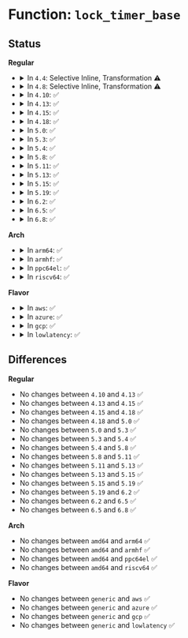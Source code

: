 # Function: <code>lock_timer_base</code>

## Status
<b>Regular</b>
<ul>
<li>
<details>
<summary>In <code>4.4</code>: Selective Inline, Transformation ⚠️</summary>

**Collision:** Unique Static

**Inline:** Selective

**Transformation:** True

**Instances:**

```
In kernel/time/timer.c (ffffffff810ec430)
Location: kernel/time/timer.c:762
Inline: True
Direct callers:
  - kernel/time/timer.c:del_timer
  - kernel/time/timer.c:try_to_del_timer_sync
  - kernel/time/timer.c:schedule_timeout
  - kernel/time/timer.c:add_timer_on
  - kernel/time/timer.c:mod_timer_pending
  - kernel/time/timer.c:mod_timer
```
**Symbols:**

```
ffffffff810ec430-ffffffff810ec49b: lock_timer_base.isra.22 (STB_LOCAL)
```
</details>
</li>
<li>
<details>
<summary>In <code>4.8</code>: Selective Inline, Transformation ⚠️</summary>

**Collision:** Unique Static

**Inline:** Selective

**Transformation:** True

**Instances:**

```
In kernel/time/timer.c (ffffffff810f3ad0)
Location: kernel/time/timer.c:940
Inline: True
Direct callers:
  - kernel/time/timer.c:schedule_timeout
  - kernel/time/timer.c:try_to_del_timer_sync
  - kernel/time/timer.c:del_timer
  - kernel/time/timer.c:add_timer_on
  - kernel/time/timer.c:mod_timer_pending
```
**Symbols:**

```
ffffffff810f3ad0-ffffffff810f3b6a: lock_timer_base.isra.24 (STB_LOCAL)
```
</details>
</li>
<li>
<details>
<summary>In <code>4.10</code>: ✅</summary>

```c
struct timer_base *lock_timer_base(struct timer_list *timer, long unsigned int *flags);
```

**Collision:** Unique Static

**Inline:** No

**Transformation:** False

**Instances:**

```
In kernel/time/timer.c (ffffffff810f9a20)
Location: kernel/time/timer.c:934
Inline: False
Direct callers:
  - kernel/time/timer.c:schedule_timeout
  - kernel/time/timer.c:schedule_timeout
  - kernel/time/timer.c:try_to_del_timer_sync
  - kernel/time/timer.c:del_timer
  - kernel/time/timer.c:add_timer_on
  - kernel/time/timer.c:mod_timer_pending
  - kernel/time/timer.c:mod_timer_pending
```
**Symbols:**

```
ffffffff810f9a20-ffffffff810f9abc: lock_timer_base (STB_LOCAL)
```
</details>
</li>
<li>
<details>
<summary>In <code>4.13</code>: ✅</summary>

```c
struct timer_base *lock_timer_base(struct timer_list *timer, long unsigned int *flags);
```

**Collision:** Unique Static

**Inline:** No

**Transformation:** False

**Instances:**

```
In kernel/time/timer.c (ffffffff810fbf50)
Location: kernel/time/timer.c:906
Inline: False
Direct callers:
  - kernel/time/timer.c:schedule_timeout
  - kernel/time/timer.c:try_to_del_timer_sync
  - kernel/time/timer.c:add_timer_on
  - kernel/time/timer.c:mod_timer_pending
  - kernel/time/timer.c:mod_timer_pending
```
**Symbols:**

```
ffffffff810fbf50-ffffffff810fbfec: lock_timer_base (STB_LOCAL)
```
</details>
</li>
<li>
<details>
<summary>In <code>4.15</code>: ✅</summary>

```c
struct timer_base *lock_timer_base(struct timer_list *timer, long unsigned int *flags);
```

**Collision:** Unique Static

**Inline:** No

**Transformation:** False

**Instances:**

```
In kernel/time/timer.c (ffffffff81106840)
Location: kernel/time/timer.c:913
Inline: False
Direct callers:
  - kernel/time/timer.c:schedule_timeout
  - kernel/time/timer.c:try_to_del_timer_sync
  - kernel/time/timer.c:add_timer_on
  - kernel/time/timer.c:timer_reduce
  - kernel/time/timer.c:timer_reduce
  - kernel/time/timer.c:mod_timer_pending
  - kernel/time/timer.c:mod_timer_pending
```
**Symbols:**

```
ffffffff81106840-ffffffff811068c2: lock_timer_base (STB_LOCAL)
```
</details>
</li>
<li>
<details>
<summary>In <code>4.18</code>: ✅</summary>

```c
struct timer_base *lock_timer_base(struct timer_list *timer, long unsigned int *flags);
```

**Collision:** Unique Static

**Inline:** No

**Transformation:** False

**Instances:**

```
In kernel/time/timer.c (ffffffff81111dc0)
Location: kernel/time/timer.c:921
Inline: False
Direct callers:
  - kernel/time/timer.c:schedule_timeout
  - kernel/time/timer.c:try_to_del_timer_sync
  - kernel/time/timer.c:add_timer_on
  - kernel/time/timer.c:timer_reduce
  - kernel/time/timer.c:timer_reduce
  - kernel/time/timer.c:mod_timer_pending
  - kernel/time/timer.c:mod_timer_pending
```
**Symbols:**

```
ffffffff81111dc0-ffffffff81111e42: lock_timer_base (STB_LOCAL)
```
</details>
</li>
<li>
<details>
<summary>In <code>5.0</code>: ✅</summary>

```c
struct timer_base *lock_timer_base(struct timer_list *timer, long unsigned int *flags);
```

**Collision:** Unique Static

**Inline:** No

**Transformation:** False

**Instances:**

```
In kernel/time/timer.c (ffffffff8111d4d0)
Location: kernel/time/timer.c:920
Inline: False
Direct callers:
  - kernel/time/timer.c:schedule_timeout
  - kernel/time/timer.c:try_to_del_timer_sync
  - kernel/time/timer.c:add_timer_on
  - kernel/time/timer.c:timer_reduce
  - kernel/time/timer.c:timer_reduce
  - kernel/time/timer.c:mod_timer_pending
  - kernel/time/timer.c:mod_timer_pending
```
**Symbols:**

```
ffffffff8111d4d0-ffffffff8111d552: lock_timer_base (STB_LOCAL)
```
</details>
</li>
<li>
<details>
<summary>In <code>5.3</code>: ✅</summary>

```c
struct timer_base *lock_timer_base(struct timer_list *timer, long unsigned int *flags);
```

**Collision:** Unique Static

**Inline:** No

**Transformation:** False

**Instances:**

```
In kernel/time/timer.c (ffffffff81128020)
Location: kernel/time/timer.c:915
Inline: False
Direct callers:
  - kernel/time/timer.c:schedule_timeout
  - kernel/time/timer.c:try_to_del_timer_sync
  - kernel/time/timer.c:add_timer_on
  - kernel/time/timer.c:timer_reduce
  - kernel/time/timer.c:timer_reduce
  - kernel/time/timer.c:mod_timer_pending
  - kernel/time/timer.c:mod_timer_pending
```
**Symbols:**

```
ffffffff81128020-ffffffff811280b1: lock_timer_base (STB_LOCAL)
```
</details>
</li>
<li>
<details>
<summary>In <code>5.4</code>: ✅</summary>

```c
struct timer_base *lock_timer_base(struct timer_list *timer, long unsigned int *flags);
```

**Collision:** Unique Static

**Inline:** No

**Transformation:** False

**Instances:**

```
In kernel/time/timer.c (ffffffff81133fc0)
Location: kernel/time/timer.c:919
Inline: False
Direct callers:
  - kernel/time/timer.c:schedule_timeout
  - kernel/time/timer.c:try_to_del_timer_sync
  - kernel/time/timer.c:add_timer_on
  - kernel/time/timer.c:timer_reduce
  - kernel/time/timer.c:timer_reduce
  - kernel/time/timer.c:mod_timer_pending
  - kernel/time/timer.c:mod_timer_pending
```
**Symbols:**

```
ffffffff81133fc0-ffffffff81134051: lock_timer_base (STB_LOCAL)
```
</details>
</li>
<li>
<details>
<summary>In <code>5.8</code>: ✅</summary>

```c
struct timer_base *lock_timer_base(struct timer_list *timer, long unsigned int *flags);
```

**Collision:** Unique Static

**Inline:** No

**Transformation:** False

**Instances:**

```
In kernel/time/timer.c (ffffffff81142e80)
Location: kernel/time/timer.c:930
Inline: False
Direct callers:
  - kernel/time/timer.c:del_timer_sync
  - kernel/time/timer.c:add_timer_on
  - kernel/time/timer.c:__mod_timer
  - kernel/time/timer.c:__mod_timer
```
**Symbols:**

```
ffffffff81142e80-ffffffff81142f11: lock_timer_base (STB_LOCAL)
```
</details>
</li>
<li>
<details>
<summary>In <code>5.11</code>: ✅</summary>

```c
struct timer_base *lock_timer_base(struct timer_list *timer, long unsigned int *flags);
```

**Collision:** Unique Static

**Inline:** No

**Transformation:** False

**Instances:**

```
In kernel/time/timer.c (ffffffff8113f4f0)
Location: kernel/time/timer.c:927
Inline: False
Direct callers:
  - kernel/time/timer.c:del_timer_sync
  - kernel/time/timer.c:add_timer_on
  - kernel/time/timer.c:__mod_timer
  - kernel/time/timer.c:__mod_timer
```
**Symbols:**

```
ffffffff8113f4f0-ffffffff8113f581: lock_timer_base (STB_LOCAL)
```
</details>
</li>
<li>
<details>
<summary>In <code>5.13</code>: ✅</summary>

```c
struct timer_base *lock_timer_base(struct timer_list *timer, long unsigned int *flags);
```

**Collision:** Unique Static

**Inline:** No

**Transformation:** False

**Instances:**

```
In kernel/time/timer.c (ffffffff811406f0)
Location: kernel/time/timer.c:929
Inline: False
Direct callers:
  - kernel/time/timer.c:del_timer_sync
  - kernel/time/timer.c:add_timer_on
  - kernel/time/timer.c:__mod_timer
  - kernel/time/timer.c:__mod_timer
```
**Symbols:**

```
ffffffff811406f0-ffffffff81140781: lock_timer_base (STB_LOCAL)
```
</details>
</li>
<li>
<details>
<summary>In <code>5.15</code>: ✅</summary>

```c
struct timer_base *lock_timer_base(struct timer_list *timer, long unsigned int *flags);
```

**Collision:** Unique Static

**Inline:** No

**Transformation:** False

**Instances:**

```
In kernel/time/timer.c (ffffffff81163b80)
Location: kernel/time/timer.c:929
Inline: False
Direct callers:
  - kernel/time/timer.c:del_timer_sync
  - kernel/time/timer.c:add_timer_on
  - kernel/time/timer.c:__mod_timer
  - kernel/time/timer.c:__mod_timer
```
**Symbols:**

```
ffffffff81163b80-ffffffff81163c46: lock_timer_base (STB_LOCAL)
```
</details>
</li>
<li>
<details>
<summary>In <code>5.19</code>: ✅</summary>

```c
struct timer_base *lock_timer_base(struct timer_list *timer, long unsigned int *flags);
```

**Collision:** Unique Static

**Inline:** No

**Transformation:** False

**Instances:**

```
In kernel/time/timer.c (ffffffff81196c80)
Location: kernel/time/timer.c:982
Inline: False
Direct callers:
  - kernel/time/timer.c:del_timer_sync
  - kernel/time/timer.c:del_timer
  - kernel/time/timer.c:add_timer_on
  - kernel/time/timer.c:__mod_timer
  - kernel/time/timer.c:__mod_timer
```
**Symbols:**

```
ffffffff81196c80-ffffffff81196d51: lock_timer_base (STB_LOCAL)
```
</details>
</li>
<li>
<details>
<summary>In <code>6.2</code>: ✅</summary>

```c
struct timer_base *lock_timer_base(struct timer_list *timer, long unsigned int *flags);
```

**Collision:** Unique Static

**Inline:** No

**Transformation:** False

**Instances:**

```
In kernel/time/timer.c (ffffffff811d4da0)
Location: kernel/time/timer.c:982
Inline: False
Direct callers:
  - kernel/time/timer.c:try_to_del_timer_sync
  - kernel/time/timer.c:timer_shutdown
  - kernel/time/timer.c:timer_delete
  - kernel/time/timer.c:add_timer_on
  - kernel/time/timer.c:__mod_timer
  - kernel/time/timer.c:__mod_timer
```
**Symbols:**

```
ffffffff811d4da0-ffffffff811d4e71: lock_timer_base (STB_LOCAL)
```
</details>
</li>
<li>
<details>
<summary>In <code>6.5</code>: ✅</summary>

```c
struct timer_base *lock_timer_base(struct timer_list *timer, long unsigned int *flags);
```

**Collision:** Unique Static

**Inline:** No

**Transformation:** False

**Instances:**

```
In kernel/time/timer.c (ffffffff811e9190)
Location: kernel/time/timer.c:982
Inline: False
Direct callers:
  - kernel/time/timer.c:try_to_del_timer_sync
  - kernel/time/timer.c:timer_shutdown
  - kernel/time/timer.c:timer_delete
  - kernel/time/timer.c:add_timer_on
  - kernel/time/timer.c:__mod_timer
  - kernel/time/timer.c:__mod_timer
```
**Symbols:**

```
ffffffff811e9190-ffffffff811e9261: lock_timer_base (STB_LOCAL)
```
</details>
</li>
<li>
<details>
<summary>In <code>6.8</code>: ✅</summary>

```c
struct timer_base *lock_timer_base(struct timer_list *timer, long unsigned int *flags);
```

**Collision:** Unique Static

**Inline:** No

**Transformation:** False

**Instances:**

```
In kernel/time/timer.c (ffffffff811fef10)
Location: kernel/time/timer.c:982
Inline: False
Direct callers:
  - kernel/time/timer.c:try_to_del_timer_sync
  - kernel/time/timer.c:timer_shutdown
  - kernel/time/timer.c:timer_delete
  - kernel/time/timer.c:add_timer_on
  - kernel/time/timer.c:__mod_timer
  - kernel/time/timer.c:__mod_timer
```
**Symbols:**

```
ffffffff811fef10-ffffffff811fefe1: lock_timer_base (STB_LOCAL)
```
</details>
</li>
</ul>
<b>Arch</b>
<ul>
<li>
<details>
<summary>In <code>arm64</code>: ✅</summary>

```c
struct timer_base *lock_timer_base(struct timer_list *timer, long unsigned int *flags);
```

**Collision:** Unique Static

**Inline:** No

**Transformation:** False

**Instances:**

```
In kernel/time/timer.c (ffff80001019ce88)
Location: kernel/time/timer.c:919
Inline: False
Direct callers:
  - kernel/time/timer.c:try_to_del_timer_sync
  - kernel/time/timer.c:add_timer_on
  - kernel/time/timer.c:timer_reduce
  - kernel/time/timer.c:timer_reduce
  - kernel/time/timer.c:mod_timer_pending
  - kernel/time/timer.c:mod_timer_pending
  - kernel/time/timer.c:__mod_timer
```
**Symbols:**

```
ffff80001019ce88-ffff80001019cf98: lock_timer_base (STB_LOCAL)
```
</details>
</li>
<li>
<details>
<summary>In <code>armhf</code>: ✅</summary>

```c
struct timer_base *lock_timer_base(struct timer_list *timer, long unsigned int *flags);
```

**Collision:** Unique Static

**Inline:** No

**Transformation:** False

**Instances:**

```
In kernel/time/timer.c (c03e62e4)
Location: kernel/time/timer.c:919
Inline: False
Direct callers:
  - kernel/time/timer.c:schedule_timeout
  - kernel/time/timer.c:try_to_del_timer_sync
  - kernel/time/timer.c:add_timer_on
  - kernel/time/timer.c:timer_reduce
  - kernel/time/timer.c:timer_reduce
  - kernel/time/timer.c:mod_timer_pending
  - kernel/time/timer.c:mod_timer_pending
```
**Symbols:**

```
c03e62e4-c03e6388: lock_timer_base (STB_LOCAL)
```
</details>
</li>
<li>
<details>
<summary>In <code>ppc64el</code>: ✅</summary>

```c
struct timer_base *lock_timer_base(struct timer_list *timer, long unsigned int *flags);
```

**Collision:** Unique Static

**Inline:** No

**Transformation:** False

**Instances:**

```
In kernel/time/timer.c (c0000000001fc5a0)
Location: kernel/time/timer.c:919
Inline: False
Direct callers:
  - kernel/time/timer.c:schedule_timeout
  - kernel/time/timer.c:try_to_del_timer_sync
  - kernel/time/timer.c:add_timer_on
  - kernel/time/timer.c:add_timer
  - kernel/time/timer.c:timer_reduce
  - kernel/time/timer.c:timer_reduce
  - kernel/time/timer.c:mod_timer_pending
  - kernel/time/timer.c:mod_timer_pending
```
**Symbols:**

```
c0000000001fc5a0-c0000000001fc688: lock_timer_base (STB_LOCAL)
```
</details>
</li>
<li>
<details>
<summary>In <code>riscv64</code>: ✅</summary>

```c
struct timer_base *lock_timer_base(struct timer_list *timer, long unsigned int *flags);
```

**Collision:** Unique Static

**Inline:** No

**Transformation:** False

**Instances:**

```
In kernel/time/timer.c (ffffffe00012b126)
Location: kernel/time/timer.c:919
Inline: False
Direct callers:
  - kernel/time/timer.c:schedule_timeout
  - kernel/time/timer.c:try_to_del_timer_sync
  - kernel/time/timer.c:add_timer_on
  - kernel/time/timer.c:timer_reduce
  - kernel/time/timer.c:timer_reduce
  - kernel/time/timer.c:mod_timer_pending
  - kernel/time/timer.c:mod_timer_pending
```
**Symbols:**

```
ffffffe00012b126-ffffffe00012b1e2: lock_timer_base (STB_LOCAL)
```
</details>
</li>
</ul>
<b>Flavor</b>
<ul>
<li>
<details>
<summary>In <code>aws</code>: ✅</summary>

```c
struct timer_base *lock_timer_base(struct timer_list *timer, long unsigned int *flags);
```

**Collision:** Unique Static

**Inline:** No

**Transformation:** False

**Instances:**

```
In kernel/time/timer.c (ffffffff8112c770)
Location: kernel/time/timer.c:919
Inline: False
Direct callers:
  - kernel/time/timer.c:schedule_timeout
  - kernel/time/timer.c:try_to_del_timer_sync
  - kernel/time/timer.c:add_timer_on
  - kernel/time/timer.c:timer_reduce
  - kernel/time/timer.c:timer_reduce
  - kernel/time/timer.c:mod_timer_pending
  - kernel/time/timer.c:mod_timer_pending
```
**Symbols:**

```
ffffffff8112c770-ffffffff8112c801: lock_timer_base (STB_LOCAL)
```
</details>
</li>
<li>
<details>
<summary>In <code>azure</code>: ✅</summary>

```c
struct timer_base *lock_timer_base(struct timer_list *timer, long unsigned int *flags);
```

**Collision:** Unique Static

**Inline:** No

**Transformation:** False

**Instances:**

```
In kernel/time/timer.c (ffffffff8111efe0)
Location: kernel/time/timer.c:919
Inline: False
Direct callers:
  - kernel/time/timer.c:schedule_timeout
  - kernel/time/timer.c:try_to_del_timer_sync
  - kernel/time/timer.c:add_timer_on
  - kernel/time/timer.c:timer_reduce
  - kernel/time/timer.c:timer_reduce
  - kernel/time/timer.c:mod_timer_pending
  - kernel/time/timer.c:mod_timer_pending
```
**Symbols:**

```
ffffffff8111efe0-ffffffff8111f071: lock_timer_base (STB_LOCAL)
```
</details>
</li>
<li>
<details>
<summary>In <code>gcp</code>: ✅</summary>

```c
struct timer_base *lock_timer_base(struct timer_list *timer, long unsigned int *flags);
```

**Collision:** Unique Static

**Inline:** No

**Transformation:** False

**Instances:**

```
In kernel/time/timer.c (ffffffff8112a490)
Location: kernel/time/timer.c:919
Inline: False
Direct callers:
  - kernel/time/timer.c:schedule_timeout
  - kernel/time/timer.c:try_to_del_timer_sync
  - kernel/time/timer.c:add_timer_on
  - kernel/time/timer.c:timer_reduce
  - kernel/time/timer.c:timer_reduce
  - kernel/time/timer.c:mod_timer_pending
  - kernel/time/timer.c:mod_timer_pending
```
**Symbols:**

```
ffffffff8112a490-ffffffff8112a521: lock_timer_base (STB_LOCAL)
```
</details>
</li>
<li>
<details>
<summary>In <code>lowlatency</code>: ✅</summary>

```c
struct timer_base *lock_timer_base(struct timer_list *timer, long unsigned int *flags);
```

**Collision:** Unique Static

**Inline:** No

**Transformation:** False

**Instances:**

```
In kernel/time/timer.c (ffffffff81136ae0)
Location: kernel/time/timer.c:919
Inline: False
Direct callers:
  - kernel/time/timer.c:schedule_timeout
  - kernel/time/timer.c:try_to_del_timer_sync
  - kernel/time/timer.c:add_timer_on
  - kernel/time/timer.c:timer_reduce
  - kernel/time/timer.c:timer_reduce
  - kernel/time/timer.c:mod_timer_pending
  - kernel/time/timer.c:mod_timer_pending
```
**Symbols:**

```
ffffffff81136ae0-ffffffff81136b71: lock_timer_base (STB_LOCAL)
```
</details>
</li>
</ul>

## Differences
<b>Regular</b>
<ul>
<li>
No changes between <code>4.10</code> and <code>4.13</code> ✅
</li>
<li>
No changes between <code>4.13</code> and <code>4.15</code> ✅
</li>
<li>
No changes between <code>4.15</code> and <code>4.18</code> ✅
</li>
<li>
No changes between <code>4.18</code> and <code>5.0</code> ✅
</li>
<li>
No changes between <code>5.0</code> and <code>5.3</code> ✅
</li>
<li>
No changes between <code>5.3</code> and <code>5.4</code> ✅
</li>
<li>
No changes between <code>5.4</code> and <code>5.8</code> ✅
</li>
<li>
No changes between <code>5.8</code> and <code>5.11</code> ✅
</li>
<li>
No changes between <code>5.11</code> and <code>5.13</code> ✅
</li>
<li>
No changes between <code>5.13</code> and <code>5.15</code> ✅
</li>
<li>
No changes between <code>5.15</code> and <code>5.19</code> ✅
</li>
<li>
No changes between <code>5.19</code> and <code>6.2</code> ✅
</li>
<li>
No changes between <code>6.2</code> and <code>6.5</code> ✅
</li>
<li>
No changes between <code>6.5</code> and <code>6.8</code> ✅
</li>
</ul>
<b>Arch</b>
<ul>
<li>
No changes between <code>amd64</code> and <code>arm64</code> ✅
</li>
<li>
No changes between <code>amd64</code> and <code>armhf</code> ✅
</li>
<li>
No changes between <code>amd64</code> and <code>ppc64el</code> ✅
</li>
<li>
No changes between <code>amd64</code> and <code>riscv64</code> ✅
</li>
</ul>
<b>Flavor</b>
<ul>
<li>
No changes between <code>generic</code> and <code>aws</code> ✅
</li>
<li>
No changes between <code>generic</code> and <code>azure</code> ✅
</li>
<li>
No changes between <code>generic</code> and <code>gcp</code> ✅
</li>
<li>
No changes between <code>generic</code> and <code>lowlatency</code> ✅
</li>
</ul>
